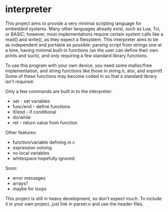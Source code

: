 # interpreter
This project aims to provide a very minimal scripting language for embedded systems. Many other languages already exist, such as Lua, Tcl, or BASIC; however, most implementations require certain system calls like a read() and write(), as they expect a filesystem. This interpreter aims to be as independent and portable as possible: parsing script from strings one at a time, having minimal built-in functions (so the user can define their own prints and such), and only requiring a few standard library functions.  
  
To use this program with your own device, you need some malloc/free implementation, and string functions like those in string.h, atoi, and snprintf. Some of these functions may become coded in so that a standard library isn't required.  
  
Only a few commands are built in to the interpreter:  
* set - set variables
* func/end - define functions
* if/end - if conditional
* do/while
* ret - return value from function

Other features:  
* function/variable defining in c
* expression solving  
* no local variables
* whitespace hopefully ignored
  
Soon:  
* error messages
* arrays?
* maybe for loops
  
This project is still in heavy development, so don't expect much. To include it in your own project, just link in parser.o and use the header files.
